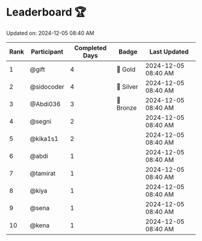 # Leaderboard 🏆

Updated on: 2024-12-05 08:40 AM

| Rank | Participant       | Completed Days | Badge      | Last Updated         |
|------|-------------------|----------------|------------|----------------------|
| 1    | @gift             | 4              | 🏅 Gold     | 2024-12-05 08:40 AM |
| 2    | @sidocoder        | 4              | 🥈 Silver   | 2024-12-05 08:40 AM |
| 3    | @Abdi036          | 3              | 🥉 Bronze   | 2024-12-05 08:40 AM |
| 4    | @segni            | 2              |            | 2024-12-05 08:40 AM |
| 5    | @kika1s1          | 2              |            | 2024-12-05 08:40 AM |
| 6    | @abdi             | 1              |            | 2024-12-05 08:40 AM |
| 7    | @tamirat          | 1              |            | 2024-12-05 08:40 AM |
| 8    | @kiya             | 1              |            | 2024-12-05 08:40 AM |
| 9    | @sena             | 1              |            | 2024-12-05 08:40 AM |
| 10   | @kena             | 1              |            | 2024-12-05 08:40 AM |
